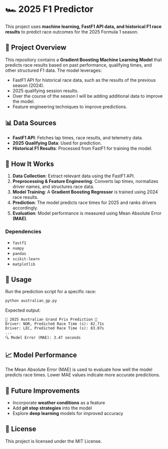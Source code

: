 # 🏎️ 2025 F1 Predictor

This project uses **machine learning, FastF1 API data, and historical F1 race results** to predict race outcomes for the 2025 Formula 1 season.

## 🚀 Project Overview
This repository contains a **Gradient Boosting Machine Learning Model** that predicts race results based on past performance, qualifying times, and other structured F1 data. The model leverages:
- FastF1 API for historical race data, such as the results of the previous season (2024).
- 2025 qualifying session results.
- Over the course of the season I will be adding additional data to improve the model.
- Feature engineering techniques to improve predictions.

## 📊 Data Sources
- **FastF1 API**: Fetches lap times, race results, and telemetry data.
- **2025 Qualifying Data**: Used for prediction.
- **Historical F1 Results**: Processed from FastF1 for training the model.

## 🏁 How It Works
1. **Data Collection**: Extract relevant data using the FastF1 API.
2. **Preprocessing & Feature Engineering**: Converts lap times, normalizes driver names, and structures race data.
3. **Model Training**: A **Gradient Boosting Regressor** is trained using 2024 race results.
4. **Prediction**: The model predicts race times for 2025 and ranks drivers accordingly.
5. **Evaluation**: Model performance is measured using Mean Absolute Error **(MAE)**.

### Dependencies
- `fastf1`
- `numpy`
- `pandas`
- `scikit-learn`
- `matplotlib`


## 🔧 Usage
Run the prediction script for a specific race:
```bash
python australian_gp.py
```
Expected output:
```
🏁 2025 Australian Grand Prix Prediction 🏁
Driver: NOR, Predicted Race Time (s): 82.71s
Driver: LEC, Predicted Race Time (s): 83.07s
...
🔍 Model Error (MAE): 3.47 seconds
```

## 📈 Model Performance
The Mean Absolute Error (MAE) is used to evaluate how well the model predicts race times. Lower MAE values indicate more accurate predictions.

## 📌 Future Improvements
- Incorporate **weather conditions** as a feature
- Add **pit stop strategies** into the model
- Explore **deep learning** models for improved accuracy

## 📜 License
This project is licensed under the MIT License.
